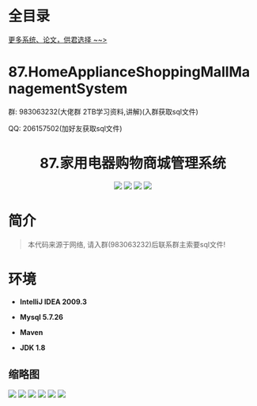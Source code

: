 # 全目录

[更多系统、论文，供君选择 ~~>](https://www.yuque.com/wisebit/blog)

# 87.HomeApplianceShoppingMallManagementSystem

<p>群: 983063232(大佬群 2TB学习资料,讲解)(入群获取sql文件)</p>
<p>QQ: 206157502(加好友获取sql文件)</p>

<p><h1 align="center">87.家用电器购物商城管理系统</h1></p>

<p align="center">
	<img src="https://img.shields.io/badge/jdk-1.8-orange.svg"/>
    <img src="https://img.shields.io/badge/servlet-5.x-lightgrey.svg"/>
    <img src="https://img.shields.io/badge/jsp-3.x-blue.svg"/>
    <img src="https://img.shields.io/badge/jdbc-3.x-blue.svg"/>
</p>

# 简介

> 本代码来源于网络, 请入群(983063232)后联系群主索要sql文件!

# 环境

- <b>IntelliJ IDEA 2009.3</b>

- <b>Mysql 5.7.26</b>

- <b>Maven</b>

- <b>JDK 1.8</b>


## 缩略图

![](https://bitwise.oss-cn-heyuan.aliyuncs.com/2024/9/10/83fca0df-b5d3-46cb-b377-52c08161403d.png)
![](https://bitwise.oss-cn-heyuan.aliyuncs.com/2024/9/10/ae0c0ad3-0ca1-4975-8b9d-7cce60bd7667.png)
![](https://bitwise.oss-cn-heyuan.aliyuncs.com/2024/9/10/5f8222dd-1152-49de-93ee-adc2bc479292.png)
![](https://bitwise.oss-cn-heyuan.aliyuncs.com/2024/9/10/5d9264c8-4a70-4e3a-a646-5da429307614.png)
![](https://bitwise.oss-cn-heyuan.aliyuncs.com/2024/9/10/1a15e0ff-780c-48e0-abf5-59ce91bad82f.png)
![](https://bitwise.oss-cn-heyuan.aliyuncs.com/2024/9/10/e9f126df-4525-4a2b-9c2e-8dc3fda2c6e2.png)



